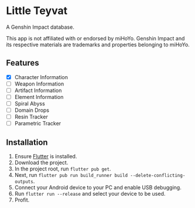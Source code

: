 # Little Teyvat

A Genshin Impact database.

This app is not affiliated with or endorsed by miHoYo. Genshin Impact and its respective materials are trademarks and properties belonging to miHoYo.

## Features
- [X] Character Information
- [ ] Weapon Information
- [ ] Artifact Information
- [ ] Element Information
- [ ] Spiral Abyss
- [ ] Domain Drops
- [ ] Resin Tracker
- [ ] Parametric Tracker

## Installation
1. Ensure [Flutter](https://flutter.dev/docs/get-started/install) is installed.
2. Download the project.
3. In the project root, run `flutter pub get`.
4. Next, run `flutter pub run build_runner build --delete-conflicting-outputs`.
5. Connect your Android device to your PC and enable USB debugging.
6. Run `flutter run --release` and select your device to be used.
7. Profit.
